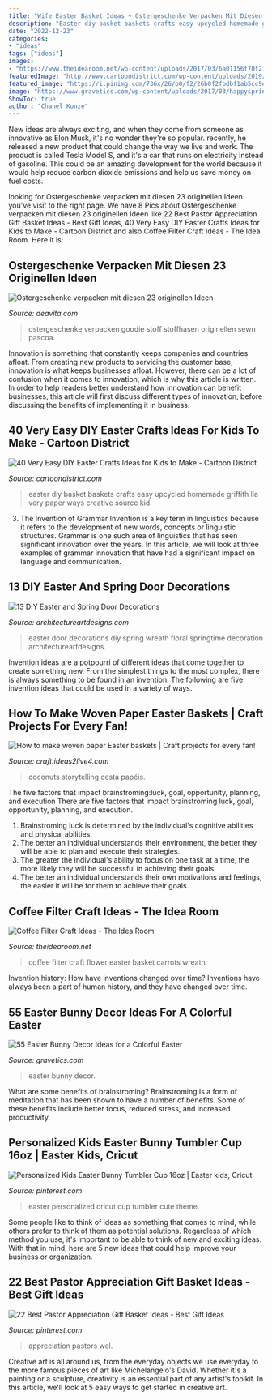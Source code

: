 ```yaml
---
title: "Wife Easter Basket Ideas ~ Ostergeschenke Verpacken Mit Diesen 23 Originellen Ideen"
description: "Easter diy basket baskets crafts easy upcycled homemade griffith lia very paper ways creative source kid"
date: "2022-12-23"
categories:
- "ideas"
tags: ["ideas"]
images:
- "https://www.theidearoom.net/wp-content/uploads/2017/03/6a01156f70f21e970c0168e990c25c970c-800wi-1.jpg"
featuredImage: "http://www.cartoondistrict.com/wp-content/uploads/2019/03/Very-Easy-DIY-Easter-Crafts-Ideas-for-Kids10.jpg"
featured_image: "https://i.pinimg.com/736x/26/b0/f2/26b0f2fbdbf1ab5cc9e7d87fd6d73d5c.jpg"
image: "https://www.gravetics.com/wp-content/uploads/2017/03/happyspring-firstdayofspring-springtime-bunnies-easter-easterdecor-easterbunny.jpg"
ShowToc: true
author: "Chanel Kunze"
---
```



New ideas are always exciting, and when they come from someone as innovative as Elon Musk, it's no wonder they're so popular. recently, he released a new product that could change the way we live and work. The product is called Tesla Model S, and it's a car that runs on electricity instead of gasoline. This could be an amazing development for the world because it would help reduce carbon dioxide emissions and help us save money on fuel costs.

	

		
looking for Ostergeschenke verpacken mit diesen 23 originellen Ideen you've visit to the right page. We have 8 Pics about Ostergeschenke verpacken mit diesen 23 originellen Ideen like 22 Best Pastor Appreciation Gift Basket Ideas - Best Gift Ideas, 40 Very Easy DIY Easter Crafts Ideas for Kids to Make - Cartoon District and also Coffee Filter Craft Ideas - The Idea Room. Here it is:
		
    
## Ostergeschenke Verpacken Mit Diesen 23 Originellen Ideen

<img loading=lazy src="http://deavita.com/wp-content/uploads/2016/02/verpacken-ostergeschenke-stoff-hase-basteln-bunt-akzente.jpeg" onerror="this.onerror=null;this.src='https://tse2.mm.bing.net/th?id=OIP.CWN95uGu1rIkFJVC-G2NvAHaLH&amp;pid=15.1';" alt="Ostergeschenke verpacken mit diesen 23 originellen Ideen">

_Source: deavita.com_

>ostergeschenke verpacken goodie stoff stoffhasen originellen sewn pascoa. 

	

Innovation is something that constantly keeps companies and countries afloat. From creating new products to servicing the customer base, innovation is what keeps businesses afloat. However, there can be a lot of confusion when it comes to innovation, which is why this article is written. In order to help readers better understand how innovation can benefit businesses, this article will first discuss different types of innovation, before discussing the benefits of implementing it in business.

    
## 40 Very Easy DIY Easter Crafts Ideas For Kids To Make - Cartoon District

<img loading=lazy src="http://www.cartoondistrict.com/wp-content/uploads/2019/03/Very-Easy-DIY-Easter-Crafts-Ideas-for-Kids10.jpg" onerror="this.onerror=null;this.src='https://tse3.mm.bing.net/th?id=OIP.q1ByfwLS-yBc8YCtqC-4AgHaKx&amp;pid=15.1';" alt="40 Very Easy DIY Easter Crafts Ideas for Kids to Make - Cartoon District">

_Source: cartoondistrict.com_

>easter diy basket baskets crafts easy upcycled homemade griffith lia very paper ways creative source kid. 

	

3. The Invention of Grammar
Invention is a key term in linguistics because it refers to the development of new words, concepts or linguistic structures. Grammar is one such area of linguistics that has seen significant innovation over the years. In this article, we will look at three examples of grammar innovation that have had a significant impact on language and communication.

    
## 13 DIY Easter And Spring Door Decorations

<img loading=lazy src="https://www.architectureartdesigns.com/wp-content/uploads/2013/03/Easter-Door-Decoration-ArchitectureArtDesigns-7.jpg" onerror="this.onerror=null;this.src='https://tse4.mm.bing.net/th?id=OIP.l_i1iaLpNG5RBtWMF9bXwgHaHa&amp;pid=15.1';" alt="13 DIY Easter and Spring Door Decorations">

_Source: architectureartdesigns.com_

>easter door decorations diy spring wreath floral springtime decoration architectureartdesigns. 

	

Invention ideas are a potpourri of different ideas that come together to create something new. From the simplest things to the most complex, there is always something to be found in an invention. The following are five invention ideas that could be used in a variety of ways.

    
## How To Make Woven Paper Easter Baskets | Craft Projects For Every Fan!

<img loading=lazy src="https://craft.ideas2live4.com/wp-content/uploads/sites/4/2016/03/Woven-Paper-Easter-Basket-Samples-07.jpg" onerror="this.onerror=null;this.src='https://tse3.mm.bing.net/th?id=OIP.qDIocPWXU320DICY8SpCMAHaJ3&amp;pid=15.1';" alt="How to make woven paper Easter baskets | Craft projects for every fan!">

_Source: craft.ideas2live4.com_

>coconuts storytelling cesta papéis. 

	

The five factors that impact brainstroming:luck, goal, opportunity, planning, and execution
There are five factors that impact brainstroming luck, goal, opportunity, planning, and execution. 
1. Brainstroming luck is determined by the individual's cognitive abilities and physical abilities. 
2. The better an individual understands their environment, the better they will be able to plan and execute their strategies. 
3. The greater the individual's ability to focus on one task at a time, the more likely they will be successful in achieving their goals. 
4. The better an individual understands their own motivations and feelings, the easier it will be for them to achieve their goals. 

    
## Coffee Filter Craft Ideas - The Idea Room

<img loading=lazy src="https://www.theidearoom.net/wp-content/uploads/2017/03/6a01156f70f21e970c0168e990c25c970c-800wi-1.jpg" onerror="this.onerror=null;this.src='https://tse4.mm.bing.net/th?id=OIP.YIWyncv3UIGwjlzVNNIHXgHaLA&amp;pid=15.1';" alt="Coffee Filter Craft Ideas - The Idea Room">

_Source: theidearoom.net_

>coffee filter craft flower easter basket carrots wreath. 

	

Invention history: How have inventions changed over time?
Inventions have always been a part of human history, and they have changed over time.

    
## 55 Easter Bunny Decor Ideas For A Colorful Easter

<img loading=lazy src="https://www.gravetics.com/wp-content/uploads/2017/03/happyspring-firstdayofspring-springtime-bunnies-easter-easterdecor-easterbunny.jpg" onerror="this.onerror=null;this.src='https://tse4.mm.bing.net/th?id=OIP.-1R9A16H4QxE4PZbUKL1zQHaFj&amp;pid=15.1';" alt="55 Easter Bunny Decor Ideas for a Colorful Easter">

_Source: gravetics.com_

>easter bunny decor. 

	

What are some benefits of brainstroming?
Brainstroming is a form of meditation that has been shown to have a number of benefits. Some of these benefits include better focus, reduced stress, and increased productivity.

    
## Personalized Kids Easter Bunny Tumbler Cup 16oz | Easter Kids, Cricut

<img loading=lazy src="https://i.pinimg.com/736x/26/b0/f2/26b0f2fbdbf1ab5cc9e7d87fd6d73d5c.jpg" onerror="this.onerror=null;this.src='https://tse4.mm.bing.net/th?id=OIP.krIiS-2SFgOs9KUInWp71QHaIW&amp;pid=15.1';" alt="Personalized Kids Easter Bunny Tumbler Cup 16oz | Easter kids, Cricut">

_Source: pinterest.com_

>easter personalized cricut cup tumbler cute theme. 

	

Some people like to think of ideas as something that comes to mind, while others prefer to think of them as potential solutions. Regardless of which method you use, it's important to be able to think of new and exciting ideas. With that in mind, here are 5 new ideas that could help improve your business or organization.

    
## 22 Best Pastor Appreciation Gift Basket Ideas - Best Gift Ideas

<img loading=lazy src="https://i.pinimg.com/736x/15/5f/05/155f0515b3275eeb05e7cc1a4eadbeb9.jpg" onerror="this.onerror=null;this.src='https://tse2.mm.bing.net/th?id=OIP.tGFlhYAgPzrBPlbQveMEAgAAAA&amp;pid=15.1';" alt="22 Best Pastor Appreciation Gift Basket Ideas - Best Gift Ideas">

_Source: pinterest.com_

>appreciation pastors wel. 

	

Creative art is all around us, from the everyday objects we use everyday to the more famous pieces of art like Michelangelo's David. Whether it's a painting or a sculpture, creativity is an essential part of any artist's toolkit. In this article, we'll look at 5 easy ways to get started in creative art.

